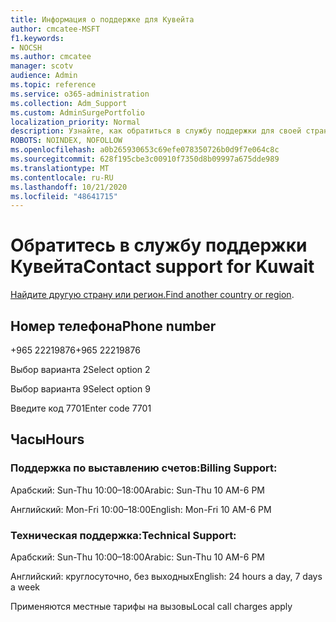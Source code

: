```yaml
---
title: Информация о поддержке для Кувейта
author: cmcatee-MSFT
f1.keywords:
- NOCSH
ms.author: cmcatee
manager: scotv
audience: Admin
ms.topic: reference
ms.service: o365-administration
ms.collection: Adm_Support
ms.custom: AdminSurgePortfolio
localization_priority: Normal
description: Узнайте, как обратиться в службу поддержки для своей страны или региона.
ROBOTS: NOINDEX, NOFOLLOW
ms.openlocfilehash: a0b265930653c69efe078350726b0d9f7e064c8c
ms.sourcegitcommit: 628f195cbe3c00910f7350d8b09997a675dde989
ms.translationtype: MT
ms.contentlocale: ru-RU
ms.lasthandoff: 10/21/2020
ms.locfileid: "48641715"
---
```

# <a name="contact-support-for-kuwait"></a><span data-ttu-id="86310-103">Обратитесь в службу поддержки Кувейта</span><span class="sxs-lookup"><span data-stu-id="86310-103">Contact support for Kuwait</span></span>

<span data-ttu-id="86310-104">[Найдите другую страну или регион.](../contact-support-for-business-products.md)</span><span class="sxs-lookup"><span data-stu-id="86310-104">[Find another country or region](../contact-support-for-business-products.md).</span></span>

## <a name="phone-number"></a><span data-ttu-id="86310-105">Номер телефона</span><span class="sxs-lookup"><span data-stu-id="86310-105">Phone number</span></span>
<span data-ttu-id="86310-106">+965 22219876</span><span class="sxs-lookup"><span data-stu-id="86310-106">+965 22219876</span></span>

<span data-ttu-id="86310-107">Выбор варианта 2</span><span class="sxs-lookup"><span data-stu-id="86310-107">Select option 2</span></span>

<span data-ttu-id="86310-108">Выбор варианта 9</span><span class="sxs-lookup"><span data-stu-id="86310-108">Select option 9</span></span>

<span data-ttu-id="86310-109">Введите код 7701</span><span class="sxs-lookup"><span data-stu-id="86310-109">Enter code 7701</span></span>

## <a name="hours"></a><span data-ttu-id="86310-110">Часы</span><span class="sxs-lookup"><span data-stu-id="86310-110">Hours</span></span>
### <a name="billing-support"></a><span data-ttu-id="86310-111">Поддержка по выставлению счетов:</span><span class="sxs-lookup"><span data-stu-id="86310-111">Billing Support:</span></span>

<span data-ttu-id="86310-112">Арабский: Sun-Thu 10:00–18:00</span><span class="sxs-lookup"><span data-stu-id="86310-112">Arabic: Sun-Thu 10 AM-6 PM</span></span>

<span data-ttu-id="86310-113">Английский: Mon-Fri 10:00–18:00</span><span class="sxs-lookup"><span data-stu-id="86310-113">English: Mon-Fri 10 AM-6 PM</span></span>

### <a name="technical-support"></a><span data-ttu-id="86310-114">Техническая поддержка:</span><span class="sxs-lookup"><span data-stu-id="86310-114">Technical Support:</span></span>

<span data-ttu-id="86310-115">Арабский: Sun-Thu 10:00–18:00</span><span class="sxs-lookup"><span data-stu-id="86310-115">Arabic: Sun-Thu 10 AM-6 PM</span></span>

<span data-ttu-id="86310-116">Английский: круглосуточно, без выходных</span><span class="sxs-lookup"><span data-stu-id="86310-116">English: 24 hours a day, 7 days a week</span></span>

<span data-ttu-id="86310-117">Применяются местные тарифы на вызовы</span><span class="sxs-lookup"><span data-stu-id="86310-117">Local call charges apply</span></span>
